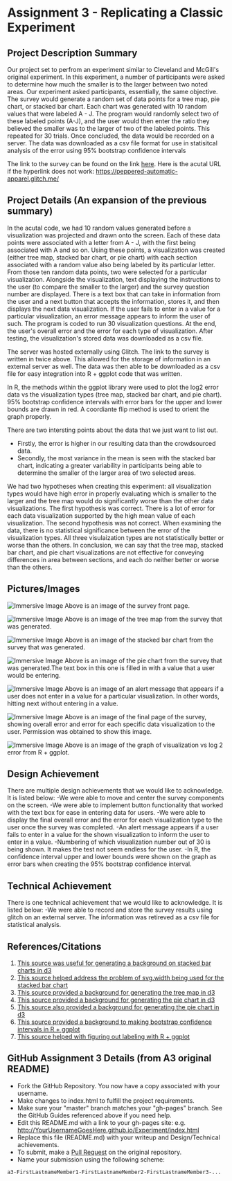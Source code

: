 Assignment 3 - Replicating a Classic Experiment  
===

Project Description Summary
---
Our project set to perfrom an experiment similar to Cleveland and McGill's original experiment. In this experiment, a number of participants were asked to determine how much the smaller is to the larger between two noted areas. Our experiment asked participants, essentially, the same objective. The survey would generate a random set of data points for a tree map, pie chart, or stacked bar chart. Each chart was generated with 10 random values that were labeled A - J. The program would randomly select two of these labeled points (A-J), and the user would then enter the ratio they believed the smaller was to the larger of two of the labeled points. This repeated for 30 trials. Once concluded, the data would be recorded on a server. The data was downloaded as a csv file format for use in statisitcal analysis of the error using 95% bootstrap confidence intervals

The link to the survey can be found on the link [here](https://peppered-automatic-apparel.glitch.me/). 
Here is the acutal URL if the hyperlink does not work: https://peppered-automatic-apparel.glitch.me/

Project Details (An expansion of the previous summary)
---
In the acutal code, we had 10 random values generated before a visualization was projected and drawn onto the screen. Each of these data points were associated with a letter from A - J, with the first being associated with A and so on. Using these points, a visualization was created (either tree map, stacked bar chart, or pie chart) with each section associated with a random value also being labeled by its particular letter. From those ten random data points, two were selected for a particular visualization. Alongside the visualization, text displaying the instructions to the user (to compare the smaller to the larger) and the survey question number are displayed. There is a text box that can take in information from the user and a next button that accepts the information, stores it, and then displays the next data visualization. If the user fails to enter in a value for a particular visualization, an error message appears to inform the user of such. The program is coded to run 30 visualization questions. At the end, the user's overall error and the error for each type of visualization. After testing, the visualization's stored data was downloaded as a csv file. 

The server was hosted externally using Glitch. The link to the survey is written in twice above. This allowed for the storage of information in an external server as well. The data was then able to be downloaded as a csv file for easy integration into R + ggplot code that was written.

In R, the methods within the ggplot library were used to plot the log2 error data vs the visualization types (tree map, stacked bar chart, and pie chart). 95% bootstrap confidence intervals with error bars for the upper and lower bounds are drawn in red. A coordiante flip method is used to orient the graph properly. 

There are two intersting points about the data that we just want to list out. 
- Firstly, the error is higher in our resulting data than the crowdsourced data. 
- Secondly, the most variance in the mean is seen with the stacked bar chart, indicating a greater variability in participants being able to determine the smaller of the larger area of two selected areas. 

We had two hypotheses when creating this experiment: all visualization types would have high error in properly evaluating which is smaller to the larger and the tree map would do significantly worse than the other data visualizations. The first hypothesis was correct. There is a lot of error for each data visualization supported by the high mean value of each visualization. The second hypothesis was not correct. When examining the data, there is no statistical significance between the error of the visualization types. All three visulaization types are not statistically better or worse than the others.  In conclusion, we can say that the tree map, stacked bar chart, and pie chart visualizations are not effective for conveying differences in area between sections, and each do neither better or worse than the others. 

Pictures/Images
---
![Immersive Image](img/SampleStartSurveyScreen.png)
Above is an image of the survey front page.

![Immersive Image](img/SampleTreeMap.png)
Above is an image of the tree map from the survey that was generated.

![Immersive Image](img/SampleStackedBarChart.png)
Above is an image of the stacked bar chart from the survey that was generated.

![Immersive Image](img/SamplePieChart.png)
Above is an image of the pie chart from the survey that was generated.The text box in this one is filled in with a value that a user would be entering.

![Immersive Image](img/UnenteredValueAlert.png)
Above is an image of an alert message that appears if a user does not enter in a value for a particular visualization. In other words, hitting next without entering in a value.

![Immersive Image](img/SampleEndSurveyScreen.png)
Above is an image of the final page of the survey, showing overall error and error for each specific data visualization to the user. Permission was obtained to show this image.

![Immersive Image](img/BootstrapConfidenceIntervalGraph.png)
Above is an image of the graph of visualization vs log 2 error from R + ggplot.

Design Achievement
---
There are multiple design achievements that we would like to acknowledge. It is listed below:
-We were able to move and center the survey components on the screen.
-We were able to implement button functionality that worked with the text box for ease in entering data for users.
-We were able to display the final overall error and the error for each visualization type to the user once the survey was completed.
-An alert message appears if a user fails to enter in a value for the shown visualization to inform the user to enter in a value.
-Numbering of which visualization number out of 30 is being shown. It makes the test not seem endless for the user.
-In R, the confidence interval upper and lower bounds were shown on the graph as error bars when creating the 95% bootstrap confidence interval.

Technical Achievement
---
There is one technical achievement that we would like to acknowledge. It is listed below:
-We were able to record and store the survey results using glitch on an external server. The information was retireved as a csv file for statistical analysis.

References/Citations
---
1. [This source was useful for generating a background on stacked bar charts in d3](https://www.d3-graph-gallery.com/graph/barplot_stacked_basicWide.html)
2. [This source helped address the problem of svg.width being used for the stacked bar chart](https://css-tricks.com/using-svg/)
3. [This source provided a background for generating the tree map in d3](https://www.d3-graph-gallery.com/graph/treemap_json.html)
4. [This source provided a background for generating the pie chart in d3](https://www.d3-graph-gallery.com/graph/pie_annotation.html)
5. [This source also provided a background for generating the pie chart in d3](https://www.d3-graph-gallery.com/graph/pie_basic.html)
6. [This source provided a background to making bootstrap confidence intervals in R + ggplot](http://rstudio-pubs-static.s3.amazonaws.com/28101_41a7995107d94c8dbb07bbf7cd7e8291.html)
7. [This source helped with figuring out labeling with R + ggplot](http://environmentalcomputing.net/plotting-with-ggplot-adding-titles-and-axis-names/#:~:text=To%20alter%20the%20labels%20on,line%20of%20basic%20ggplot%20code.&text=Note%3A%20You%20can%20also%20use,which%20is%20equivalent%20to%20ggtitle%20.)

GitHub Assignment 3 Details (from A3 original README)
---

- Fork the GitHub Repository. You now have a copy associated with your username.
- Make changes to index.html to fulfill the project requirements. 
- Make sure your "master" branch matches your "gh-pages" branch. See the GitHub Guides referenced above if you need help.
- Edit this README.md with a link to your gh-pages site: e.g. http://YourUsernameGoesHere.github.io/Experiment/index.html
- Replace this file (README.md) with your writeup and Design/Technical achievements.
- To submit, make a [Pull Request](https://help.github.com/articles/using-pull-requests/) on the original repository.
- Name your submission using the following scheme: 
```
a3-FirstLastnameMember1-FirstLastnameMember2-FirstLastnameMember3-...
```
